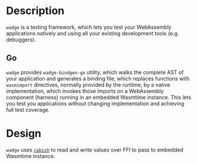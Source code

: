 # Description

`wadge` is a testing framework, which lets you test your WebAssembly applications natively and using all your existing development tools (e.g. debuggers).

## Go

`wadge` provides `wadge-bindgen-go` utility, which walks the complete AST of your application and generates a binding file, which replaces functions with `wasmimport` directives, normally provided by the runtime, by a native implementation, which invokes those imports on a WebAssembly component (harness) running in an embedded Wasmtime instance. This lets you test you applications without changing implementation and achieving full test coverage.

# Design

`wadge` uses [`cabish`](https://github.com/wasmCloud/cabish) to read and write values over FFI to pass to embedded Wasmtime instance.

